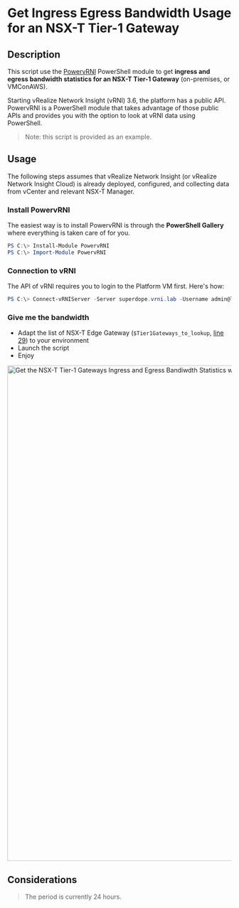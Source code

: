 # Get Ingress Egress Bandwidth Usage for an NSX-T Tier-1 Gateway

## Description

This script use the [PowervRNI](https://github.com/PowervRNI/powervrni) PowerShell module to get **ingress and egress bandwidth statistics for an NSX-T Tier-1 Gateway** (on-premises, or VMConAWS).

Starting vRealize Network Insight (vRNI) 3.6, the platform has a public API. PowervRNI is a PowerShell module that takes advantage of those public APIs and provides you with the option to look at vRNI data using PowerShell.

> Note: this script is provided as an example.

## Usage

The following steps assumes that vRealize Network Insight (or vRealize Network Insight Cloud) is already deployed, configured, and collecting data from vCenter and relevant NSX-T Manager.

### Install PowervRNI

The easiest way is to install PowervRNI is through the **PowerShell Gallery** where everything is taken care of for you.

```powershell
PS C:\> Install-Module PowervRNI
PS C:\> Import-Module PowervRNI
```

### Connection to vRNI

The API of vRNI requires you to login to the Platform VM first. Here's how:

```powershell
PS C:\> Connect-vRNIServer -Server superdope.vrni.lab -Username admin@local -Password VMware1!
```

### Give me the bandwidth

* Adapt the list of NSX-T Edge Gateway (`$Tier1Gateways_to_lookup`, [line 29](https://github.com/cloudmaniac/powershell-nsxt-tier1-bandwidth-vrni/blob/ac3ca0bccbf1ea612b2048a5a4e788d1e85dc940/get-tier1-stats.ps1#L29)) to your environment
* Launch the script
* Enjoy

<img width="1115" alt="Get the NSX-T Tier-1 Gateways Ingress and Egress Bandiwdth Statistics with PowervRNI" src="https://user-images.githubusercontent.com/10382023/105517258-1aa9ed00-5cd7-11eb-98d5-17eefdd95701.png">

## Considerations

> The period is currently 24 hours.
